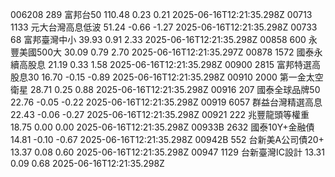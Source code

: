 006208	289	富邦台50	110.48	0.23	0.21	2025-06-16T12:21:35.298Z
00713	1133	元大台灣高息低波	51.24	-0.66	-1.27	2025-06-16T12:21:35.298Z
00733	68	富邦臺灣中小	39.93	0.91	2.33	2025-06-16T12:21:35.298Z
00858	600	永豐美國500大	30.09	0.79	2.70	2025-06-16T12:21:35.297Z
00878	1572	國泰永續高股息	21.19	0.33	1.58	2025-06-16T12:21:35.298Z
00900	2815	富邦特選高股息30	16.70	-0.15	-0.89	2025-06-16T12:21:35.298Z
00910	2000	第一金太空衛星	28.71	0.25	0.88	2025-06-16T12:21:35.298Z
00916	207	國泰全球品牌50	22.76	-0.05	-0.22	2025-06-16T12:21:35.298Z
00919	6057	群益台灣精選高息	22.43	-0.06	-0.27	2025-06-16T12:21:35.298Z
00921	222	兆豐龍頭等權重	18.75	0.00	0.00	2025-06-16T12:21:35.298Z
00933B	2632	國泰10Y+金融債	14.81	-0.10	-0.67	2025-06-16T12:21:35.298Z
00942B	552	台新美A公司債20+	13.37	0.08	0.60	2025-06-16T12:21:35.298Z
00947	1129	台新臺灣IC設計	13.31	0.09	0.68	2025-06-16T12:21:35.298Z